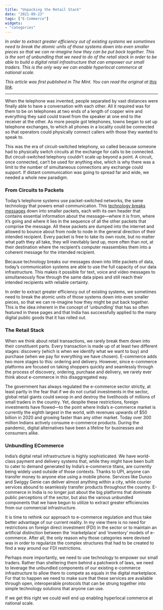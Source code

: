 ```yaml
---
title: "Unpacking the Retail Stack"
date: "2021-09-23"
tags: ["E-Commerce"]
widgets: 
- "categories"
---
```


*In order to extract greater efficiency out of existing systems we sometimes need to break the atomic units of those systems down into even smaller pieces so that we can re-imagine how they can be put back together. This is the sort of unbundling that we need to do of the retail stack in order to be able to build a digital retail infrastructure that can empower our small traders. This is the only way we can enable hyperlocal commerce at national scale.*
<!--more-->

*This article was first published in The Mint. You can read the original at [this link](https://www.livemint.com/opinion/columns/let-technology-enablers-guide-e-commerce-regulation-11632246212209.html).*

---

When the telephone was invented, people separated by vast distances were finally able to have a conversation with each other. All it required was for them to be on telephones at two ends of a length of copper wire and everything they said could travel from the speaker at one end to the receiver at the other. As more people got telephones, towns began to set up telephone exchanges, to which all phones in a locality could be connected so that operators could physically connect callers with those they wanted to speak to.

This was the era of circuit-switched telephony, so called because someone had to physically switch circuits at the exchange for calls to be connected. But circuit-switched telephony couldn’t scale up beyond a point. A circuit, once connected, can’t be used for anything else, which is why there was a limit to the number of simultaneous connections any exchange could support. If distant communication was going to spread far and wide, we needed a whole new paradigm.

### From Circuits to Packets

Today’s telephone systems use packet-switched networks, the same technology that powers email communication. This [technology breaks messages](http://carlos.bueno.org/2013/03/internet-shape.html) down into smaller packets, each with its own header that contains essential information about the message—where it is from, where it’s going and where it lies in the sequence of all the other packets that comprise the message. All these packets are dumped into the internet and allowed to bounce about from node to node in the general direction of their intended recipient. Every packet is free to take its own route, but no matter what path they all take, they will inevitably land up, more often than not, at their destination where the recipient’s computer reassembles them into a coherent message for the intended recipient.

Because technology breaks our messages down into little packets of data, today’s communication systems are able to use the full capacity of our data infrastructure. This makes it possible for text, voice and video messages to simultaneously flow through the same data pipes and still reach their intended recipients with reliable certainty.

In order to extract greater efficiency out of existing systems, we sometimes need to break the atomic units of those systems down into even smaller pieces, so that we can re-imagine how they might be put back together. This is the idea inherent in the concept of ‘unbundling’ that has so often featured in these pages and that India has successfully applied to the many digital public goods that it has rolled out.

### The Retail Stack

When we think about retail transactions, we rarely break them down into their constituent parts. Every transaction is made up of at least two different stages: discovery (which is when we identify what we want to buy) and purchase (when we pay for everything we have chosen). E-commerce adds two more stages to this: ordering and delivery. However, since e-commerce platforms are focused on taking shoppers quickly and seamlessly through the process of discovery, ordering, purchase and delivery, we rarely ever think about e-commerce in this disaggregated way.

The government has always regulated the e-commerce sector strictly, at least partly in the fear that if we do not curtail investments in the sector, global retail giants could swoop in and destroy the livelihoods of millions of small traders in the country. Yet, despite these restrictions, foreign investments have flowed—to the point where India’s e-commerce market is currently the eighth largest in the world, with revenues upwards of $50 billion in 2020 and growing faster than any other market. Today over 300 million Indians actively consume e-commerce products. During the pandemic, digital alternatives have been a lifeline for businesses and consumers alike.

### Unbundling ECommerce

India’s digital retail infrastructure is highly sophisticated. We have world-class payment and delivery systems that, while they might have been built to cater to demand generated by India’s e-commerce titans, are currently being widely used outside of those contexts. Thanks to UPI, anyone can transfer money to anyone else using a mobile phone. Services like Dunzo and Swiggy Genie can deliver almost anything within a city, while courier services abound to seamlessly transfer products throughout the country. E-commerce in India is no longer just about the big platforms that dominate public perceptions of the sector, but also the various unbundled components that we have begun to utilize to extract greater efficiencies from our commercial infrastructure.

It is time to rethink our approach to e-commerce regulation and thus take better advantage of our current reality. In my view there is no need for restrictions on foreign direct investment (FDI) in the sector or to maintain an artificial distinction between the ‘marketplace’ and ‘inventory’ models of e-commerce. After all, the only reason why those categories were devised was in order to regularize the complex structures that had to be created to find a way around our FDI restrictions.

Perhaps more importantly, we need to use technology to empower our small traders. Rather than sheltering them behind a patchwork of laws, we need to leverage the unbundled components of our existing e-commerce infrastructure to allow them to compete as equals in the digital marketplace. For that to happen we need to make sure that these services are available through open, interoperable protocols that can be strung together into simple technology solutions that anyone can use.

If we get this right we could well end up enabling hyperlocal commerce at national scale.

